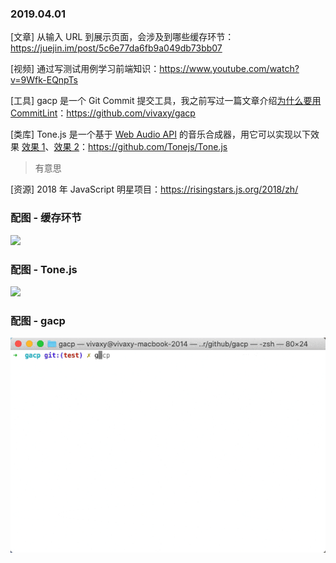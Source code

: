 ### 2019.04.01

[文章] 从输入 URL 到展示页面，会涉及到哪些缓存环节：<https://juejin.im/post/5c6e77da6fb9a049db73bb07>

[视频] 通过写测试用例学习前端知识：<https://www.youtube.com/watch?v=9Wfk-EQnpTs>

[工具] gacp 是一个 Git Commit 提交工具，我之前写过一篇文章介绍[为什么要用 CommitLint](https://www.cnblogs.com/wubaiqing/p/10307605.html)：<https://github.com/vivaxy/gacp>

[类库] Tone.js 是一个基于 [Web Audio API](https://webaudio.github.io/web-audio-api/) 的音乐合成器，用它可以实现以下效果 [效果 1](https://musiclab.chromeexperiments.com/Song-Maker/)、[效果 2](https://musiclab.chromeexperiments.com/Rhythm/)：<https://github.com/Tonejs/Tone.js>
> 有意思

[资源] 2018 年 JavaScript 明星项目：<https://risingstars.js.org/2018/zh/>

### 配图 -  缓存环节
![](https://user-gold-cdn.xitu.io/2019/2/19/16905a482b2ba963?imageView2/0/w/1280/h/960/format/webp/ignore-error/1)

### 配图 - Tone.js
![](https://wx4.sinaimg.cn/large/62bfa70bly1g1mzjd3fydj211b0u0wh8.jpg)

### 配图 - gacp
![](https://raw.githubusercontent.com/vivaxy/gacp/master/assets/images/gacp.gif)

